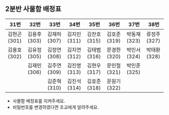 ## 2분반 사물함 배정표

| 31번        | 32번        | 33번        | 34번        | 35번        | 36번        | 37번        | 38번        |
| ----------- | ----------- | ----------- | ----------- | ----------- | ----------- | ----------- | ----------- |
| 김현곤(301) | 김용후(303) | 김재하(307) | 김지민(311) | 김찬호(315) | 김호준(319) | 박동재(323) | 류정주(327) |
| 김용호(302) | 김유정(305) | 김정연(308) | 김지연(312) | 김태범(316) | 문경한(320) | 박민서(324) | 박태환(328) |
|             | 김재민(306) | 김주연(309) | 김진명(313) | 김현우(317) | 문민철(321) | 박민준(325) |             |
|             |             | 김준혁(310) | 김진석(314) | 김호준(318) | 문원기(322) |             |             |

- 사물함 배정표를 지켜주세요.
- 비밀번호를 변경하였다면 조교에게 알려주세요.